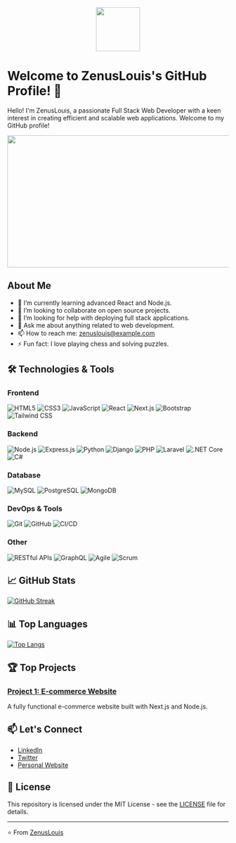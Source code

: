 <div id="header" align="center">
  <img src="https://media.giphy.com/media/M9gbBd9nbDrOTu1Mqx/giphy.gif" width="100"/>
</div>

# Welcome to ZenusLouis's GitHub Profile! 👋

Hello! I'm ZenusLouis, a passionate Full Stack Web Developer with a keen interest in creating efficient and scalable web applications. Welcome to my GitHub profile!

<div align="center">
  <img src="https://media.giphy.com/media/dWesBcTLavkZuG35MI/giphy.gif" width="600" height="300"/>
</div>

## About Me

- 🌱 I’m currently learning advanced React and Node.js.
- 👯 I’m looking to collaborate on open source projects.
- 🤔 I’m looking for help with deploying full stack applications.
- 💬 Ask me about anything related to web development.
- 📫 How to reach me: [zenuslouis@example.com](mailto:zenuslouis@example.com)
- ⚡ Fun fact: I love playing chess and solving puzzles.

## 🛠️ Technologies & Tools

### Frontend
![HTML5](https://img.shields.io/badge/HTML5-E34F26?style=flat&logo=html5&logoColor=white)
![CSS3](https://img.shields.io/badge/CSS3-1572B6?style=flat&logo=css3&logoColor=white)
![JavaScript](https://img.shields.io/badge/JavaScript-F7DF1E?style=flat&logo=javascript&logoColor=black)
![React](https://img.shields.io/badge/React-61DAFB?style=flat&logo=react&logoColor=black)
![Next.js](https://img.shields.io/badge/Next.js-000000?style=flat&logo=nextdotjs&logoColor=white)
![Bootstrap](https://img.shields.io/badge/Bootstrap-7952B3?style=flat&logo=bootstrap&logoColor=white)
![Tailwind CSS](https://img.shields.io/badge/Tailwind_CSS-38B2AC?style=flat&logo=tailwind-css&logoColor=white)

### Backend
![Node.js](https://img.shields.io/badge/Node.js-339933?style=flat&logo=nodedotjs&logoColor=white)
![Express.js](https://img.shields.io/badge/Express.js-000000?style=flat&logo=express&logoColor=white)
![Python](https://img.shields.io/badge/Python-3776AB?style=flat&logo=python&logoColor=white)
![Django](https://img.shields.io/badge/Django-092E20?style=flat&logo=django&logoColor=white)
![PHP](https://img.shields.io/badge/PHP-777BB4?style=flat&logo=php&logoColor=white)
![Laravel](https://img.shields.io/badge/Laravel-FF2D20?style=flat&logo=laravel&logoColor=white)
![.NET Core](https://img.shields.io/badge/.NET_Core-512BD4?style=flat&logo=dot-net&logoColor=white)
![C#](https://img.shields.io/badge/C%23-239120?style=flat&logo=c-sharp&logoColor=white)

### Database
![MySQL](https://img.shields.io/badge/MySQL-4479A1?style=flat&logo=mysql&logoColor=white)
![PostgreSQL](https://img.shields.io/badge/PostgreSQL-336791?style=flat&logo=postgresql&logoColor=white)
![MongoDB](https://img.shields.io/badge/MongoDB-47A248?style=flat&logo=mongodb&logoColor=white)

### DevOps & Tools
![Git](https://img.shields.io/badge/Git-F05032?style=flat&logo=git&logoColor=white)
![GitHub](https://img.shields.io/badge/GitHub-181717?style=flat&logo=github&logoColor=white)
![CI/CD](https://img.shields.io/badge/CI%2FCD-4285F4?style=flat&logo=google-cloud&logoColor=white)

### Other
![RESTful APIs](https://img.shields.io/badge/RESTful_APIs-02569B?style=flat&logo=protocols-dot-io&logoColor=white)
![GraphQL](https://img.shields.io/badge/GraphQL-E10098?style=flat&logo=graphql&logoColor=white)
![Agile](https://img.shields.io/badge/Agile-0170FE?style=flat&logo=agile&logoColor=white)
![Scrum](https://img.shields.io/badge/Scrum-6DB33F?style=flat&logo=agile&logoColor=white)

## 📈 GitHub Stats

[![GitHub Streak](https://github-readme-streak-stats.herokuapp.com?user=ZenusLouis&theme=dark)](https://git.io/streak-stats)

## 📊 Top Languages

[![Top Langs](https://github-readme-stats.vercel.app/api/top-langs/?username=ZenusLouis)](https://github.com/anuraghazra/github-readme-stats)

## 🏆 Top Projects

### [Project 1: E-commerce Website](https://github.com/ZenusLouis/ecommerce)
A fully functional e-commerce website built with Next.js and Node.js.

## 📫 Let's Connect

- [LinkedIn](https://www.linkedin.com/in/zenuslouis/)
- [Twitter](https://twitter.com/ZenusLouis)
- [Personal Website](https://zenuslouis.com)

## 📜 License

This repository is licensed under the MIT License - see the [LICENSE](LICENSE) file for details.

---

⭐️ From [ZenusLouis](https://github.com/ZenusLouis)
